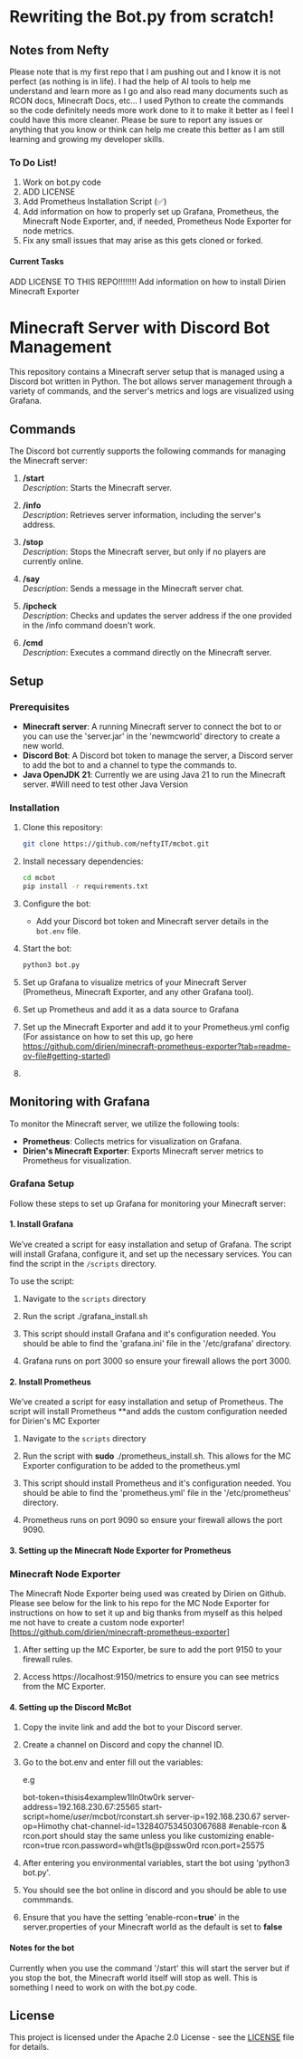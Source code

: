 # Rewriting the Bot.py from scratch!

## Notes from Nefty

Please note that is my first repo that I am pushing out and I know it is not perfect (as nothing is in life). I had the help of AI tools to help me understand and learn more as I go and also read many documents such as RCON docs, Minecraft Docs, etc... I used Python to create the commands so the code definitely needs more work done to it to make it better as I feel I could have this more cleaner. Please be sure to report any issues or anything that you know or think can help me create this better as I am still learning and growing my developer skills.

### To Do List!

1. Work on bot.py code
2. ADD LICENSE
3. Add Prometheus Installation Script (✅)
4. Add information on how to properly set up Grafana, Prometheus, the Minecraft Node Exporter, and, if needed, Prometheus Node Exporter for node metrics.
5. Fix any small issues that may arise as this gets cloned or forked.

#### Current Tasks
ADD LICENSE TO THIS REPO!!!!!!!!
Add information on how to install Dirien Minecraft Exporter

# Minecraft Server with Discord Bot Management

This repository contains a Minecraft server setup that is managed using a Discord bot written in Python. The bot allows server management through a variety of commands, and the server's metrics and logs are visualized using Grafana.

## Commands

The Discord bot currently supports the following commands for managing the Minecraft server:

1. **/start**  
   *Description*: Starts the Minecraft server.

2. **/info**  
   *Description*: Retrieves server information, including the server's address.

3. **/stop**  
   *Description*: Stops the Minecraft server, but only if no players are currently online.

4. **/say <message>**  
   *Description*: Sends a message in the Minecraft server chat.

5. **/ipcheck**  
   *Description*: Checks and updates the server address if the one provided in the /info command doesn't work.

6. **/cmd <command>**  
   *Description*: Executes a command directly on the Minecraft server.

## Setup

### Prerequisites
- **Minecraft server**: A running Minecraft server to connect the bot to or you can use the 'server.jar' in the 'newmcworld' directory to create a new world.
- **Discord Bot**: A Discord bot token to manage the server, a Discord server to add the bot to and a channel to type the commands to.
- **Java OpenJDK 21**: Currently we are using Java 21 to run the Minecraft server. #Will need to test other Java Version

### Installation
1. Clone this repository:
    ```bash
    git clone https://github.com/neftyIT/mcbot.git
    ```

2. Install necessary dependencies:
    ```bash
    cd mcbot
    pip install -r requirements.txt
    ```

3. Configure the bot:
    - Add your Discord bot token and Minecraft server details in the `bot.env` file.

4. Start the bot:
    ```bash
    python3 bot.py
    ```

5. Set up Grafana to visualize metrics of your Minecraft Server (Prometheus, Minecraft Exporter, and any other Grafana tool).
6. Set up Prometheus and add it as a data source to Grafana
7. Set up the Minecraft Exporter and add it to your Prometheus.yml config (For assistance on how to set this up, go here https://github.com/dirien/minecraft-prometheus-exporter?tab=readme-ov-file#getting-started)
8. 

## Monitoring with Grafana

To monitor the Minecraft server, we utilize the following tools:

- **Prometheus**: Collects metrics for visualization on Grafana.
- **Dirien's Minecraft Exporter**: Exports Minecraft server metrics to Prometheus for visualization.

### Grafana Setup

Follow these steps to set up Grafana for monitoring your Minecraft server:

#### 1. **Install Grafana**

We’ve created a script for easy installation and setup of Grafana. The script will install Grafana, configure it, and set up the necessary services. You can find the script in the `/scripts` directory.

To use the script:

1. Navigate to the `scripts` directory

2. Run the script ./grafana_install.sh

3. This script should install Grafana and it's configuration needed. You should be able to find the 'grafana.ini' file in the '/etc/grafana' directory.

4. Grafana runs on port 3000 so ensure your firewall allows the port 3000.

#### 2. **Install Prometheus**

We’ve created a script for easy installation and setup of Prometheus. The script will install Prometheus **and adds the custom configuration needed for Dirien's MC Exporter

1. Navigate to the `scripts` directory

2. Run the script with **sudo** ./prometheus_install.sh. This allows for the MC Exporter configuration to be added to the prometheus.yml

3. This script should install Prometheus and it's configuration needed. You should be able to find the 'prometheus.yml' file in the '/etc/prometheus' directory.

4. Prometheus runs on port 9090 so ensure your firewall allows the port 9090.

#### 3. Setting up the Minecraft Node Exporter for Prometheus

### Minecraft Node Exporter
The Minecraft Node Exporter being used was created by Dirien on Github. Please see below for the link to his repo for the MC Node Exporter for instructions on how to set it up and big thanks from myself as this helped me not have to create a custom node exporter!
[https://github.com/dirien/minecraft-prometheus-exporter]

1. After setting up the MC Exporter, be sure to add the port 9150 to your firewall rules.

2. Access https://localhost:9150/metrics to ensure you can see metrics from the MC Exporter.

#### 4. Setting up the Discord McBot

1. Copy the invite link and add the bot to your Discord server.

2. Create a channel on Discord and copy the channel ID.

3. Go to the bot.env and enter fill out the variables:

    e.g
    
    bot-token=thisis4examplew1lln0tw0rk
    server-address=192.168.230.67:25565
    start-script=home/*user*/mcbot/rconstart.sh
    server-ip=192.168.230.67
    server-op=Himothy
    chat-channel-id=1328407534503067688
    #enable-rcon & rcon.port should stay the same unless you like customizing
    enable-rcon=true
    rcon.password=wh@t1s@p@ssw0rd
    rcon.port=25575        

4. After entering you environmental variables, start the bot using 'python3 bot.py'. 

5. You should see the bot online in discord and you should be able to use commmands.

6. Ensure that you have the setting 'enable-rcon=**true**' in the server.properties of your Minecraft world as the default is set to **false**

#### Notes for the bot

Currently when you use the command '/start' this will start the server but if you stop the bot, the Minecraft world itself will stop as well. This is something I need to work on with the bot.py code.

## License

This project is licensed under the Apache 2.0 License - see the [LICENSE](LICENSE) file for details.
